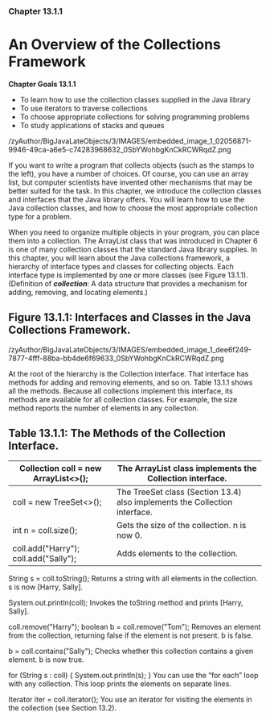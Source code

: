 ### Chapter 13.1.1

# An Overview of the Collections Framework

**Chapter Goals 13.1.1**
* To learn how to use the collection classes supplied in the Java library
* To use iterators to traverse collections
* To choose appropriate collections for solving programming problems
* To study applications of stacks and queues

/zyAuthor/BigJavaLateObjects/3/IMAGES/embedded_image_1_02056871-9946-49ca-a6e5-c74283968632_0SbYWohbgKnCkRCWRqdZ.png

If you want to write a program that collects objects (such as the stamps to the left), you have a number of choices. Of course, you can use an array list, but computer scientists have invented other mechanisms that may be better suited for the task. In this chapter, we introduce the collection classes and interfaces that the Java library offers. You will learn how to use the Java collection classes, and how to choose the most appropriate collection type for a problem.

When you need to organize multiple objects in your program, you can place them into a collection. The ArrayList class that was introduced in Chapter 6 is one of many collection classes that the standard Java library supplies. In this chapter, you will learn about the Java collections framework, a hierarchy of interface types and classes for collecting objects. Each interface type is implemented by one or more classes (see Figure 13.1.1). (Definition of **_collection_**: A data structure that provides a mechanism for adding, removing, and locating elements.)

## Figure 13.1.1: Interfaces and Classes in the Java Collections Framework.

/zyAuthor/BigJavaLateObjects/3/IMAGES/embedded_image_1_dee6f249-7877-4fff-88ba-bb4de6f69633_0SbYWohbgKnCkRCWRqdZ.png

At the root of the hierarchy is the Collection interface. That interface has methods for adding and removing elements, and so on. Table 13.1.1 shows all the methods. Because all collections implement this interface, its methods are available for all collection classes. For example, the size method reports the number of elements in any collection.

## Table 13.1.1: The Methods of the Collection Interface.
| Collection<String> coll = new ArrayList<>(); | The ArrayList class implements the Collection interface. |
| --- | --- |
| coll = new TreeSet<>(); | The TreeSet class (Section 13.4) also implements the Collection interface. |
| int n = coll.size(); | Gets the size of the collection. n is now 0. |
| coll.add("Harry"); <br /> coll.add("Sally"); | Adds elements to the collection. |

String s = coll.toString();
Returns a string with all elements in the collection. s is now [Harry, Sally].

System.out.println(coll);
Invokes the toString method and prints [Harry, Sally].

coll.remove("Harry");
boolean b = coll.remove("Tom");
Removes an element from the collection, returning false if the element is not present. b is false.

b = coll.contains("Sally");
Checks whether this collection contains a given element. b is now true.

for (String s : coll) 
{
   System.out.println(s);
}
You can use the “for each” loop with any collection. This loop prints the elements on separate lines.

Iterator<String> iter = coll.iterator();
You use an iterator for visiting the elements in the collection (see Section 13.2).